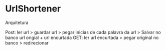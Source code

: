 # UrlShortener


Arquitetura

Post: ler url > guardar url > pegar inicias de cada palavra da url > Salvar no banco url origial + url encurtada
GET: ler url encurtada > pegar original no banco > redirecionar
